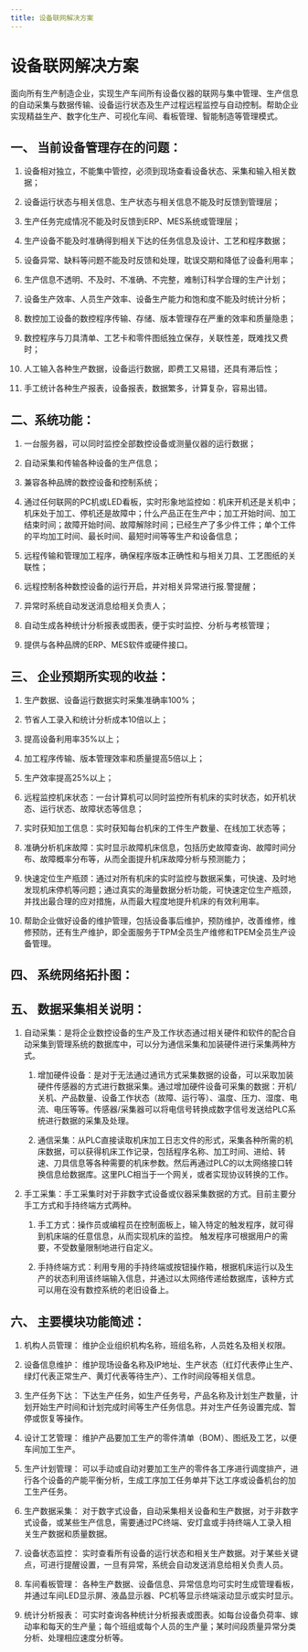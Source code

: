 ```yaml
---
title: 设备联网解决方案
---
```


# 设备联网解决方案

面向所有生产制造企业，实现生产车间所有设备仪器的联网与集中管理、生产信息的自动采集与数据传输、设备运行状态及生产过程远程监控与自动控制。帮助企业实现精益生产、数字化生产、可视化车间、看板管理、智能制造等管理模式。

## 一、 当前设备管理存在的问题：

1. 设备相对独立，不能集中管控，必须到现场查看设备状态、采集和输入相关数据；

2. 设备运行状态与相关信息、生产状态与相关信息不能及时反馈到管理层；

3. 生产任务完成情况不能及时反馈到ERP、MES系统或管理层；

4. 生产设备不能及时准确得到相关下达的任务信息及设计、工艺和程序数据；

5. 设备异常、缺料等问题不能及时反馈和处理，耽误交期和降低了设备利用率；

6. 生产信息不透明、不及时、不准确、不完整，难制订科学合理的生产计划；

7. 设备生产效率、人员生产效率、设备生产能力和饱和度不能及时统计分析；

8. 数控加工设备的数控程序传输、存储、版本管理存在严重的效率和质量隐患；

9. 数控程序与刀具清单、工艺卡和零件图纸独立保存，关联性差，既难找又费时；

10. 人工输入各种生产数据，设备运行数据，即费工又易错，还具有滞后性；

11. 手工统计各种生产报表，设备报表，数据繁多，计算复杂，容易出错。

## 二、系统功能：

1. 一台服务器，可以同时监控全部数控设备或测量仪器的运行数据；

2. 自动采集和传输各种设备的生产信息；

3. 兼容各种品牌的数控设备和控制系统；

4. 通过任何联网的PC机或LED看板，实时形象地监控如：机床开机还是关机中；机床处于加工、停机还是故障中；什么产品正在生产中；加工开始时间、加工结束时间；故障开始时间、故障解除时间；已经生产了多少件工件；单个工件的平均加工时间、最长时间、最短时间等等生产和设备信息；

5. 远程传输和管理加工程序，确保程序版本正确性和与相关刀具、工艺图纸的关联性；

6. 远程控制各种数控设备的运行开启，并对相关异常进行报.警提醒；

7. 异常时系统自动发送消息给相关负责人；

8. 自动生成各种统计分析报表或图表，便于实时监控、分析与考核管理；

9. 提供与各种品牌的ERP、MES软件或硬件接口。

## 三、 企业预期所实现的收益：

1. 生产数据、设备运行数据实时采集准确率100%；

2. 节省人工录入和统计分析成本10倍以上；

3. 提高设备利用率35%以上；

4. 加工程序传输、版本管理效率和质量提高5倍以上；

5. 生产效率提高25%以上；

6. 远程监控机床状态：一台计算机可以同时监控所有机床的实时状态，如开机状态、运行状态、故障状态等信息；

7. 实时获知加工信息：实时获知每台机床的工件生产数量、在线加工状态等；

8. 准确分析机床故障：实时显示故障机床信息，包括历史故障查询、故障时间分布、故障概率分布等，从而全面提升机床故障分析与预测能力；

9. 快速定位生产瓶颈：通过对所有机床的实时监控与数据采集，可快速、及时地发现机床停机等问题；通过真实的海量数据分析功能，可快速定位生产瓶颈，并找出最合理的应对措施，从而最大程度地提升机床的有效利用率。

10. 帮助企业做好设备的维护管理，包括设备事后维护，预防维护，改善维修，维修预防，还有生产维护，即全面服务于TPM全员生产维修和TPEM全员生产设备管理。

## 四、 系统网络拓扑图：



## 五、 数据采集相关说明：

1. 自动采集：是将企业数控设备的生产及工作状态通过相关硬件和软件的配合自动采集到管理系统的数据库中，可以分为通信采集和加装硬件进行采集两种方式。

   1. 增加硬件设备：是对于无法通过通讯方式采集数据的设备，可以采取加装硬件传感器的方式进行数据采集。通过增加硬件设备可采集的数据：开机/关机、产品数量、设备工作状态（故障、运行等）、温度、压力、湿度、电流、电压等等。传感器/采集器可以将电信号转换成数字信号发送给PLC系统进行数据的采集及处理。

   2. 通信采集：从PLC直接读取机床加工日志文件的形式，采集各种所需的机床数据，可以获得机床工作记录，包括程序名称、加工时间、进给、转速、刀具信息等各种需要的机床参数。然后再通过PLC的以太网络接口转换信息给数据库。这里PLC相当于一个网关，或者实现协议转换的工作。

2. 手工采集：手工采集时对于非数字式设备或仪器采集数据的方式。目前主要分手工方式和手持终端方式两种。

   1. 手工方式：操作员或编程员在控制面板上，输入特定的触发程序，就可得到机床端的任意信息，从而实现机床的监控。 触发程序可根据用户的需要，不受数量限制地进行自定义。

   2. 手持终端方式：利用专用的手持终端或按钮操作箱，根据机床运行以及生产的状态利用该终端输入信息，并通过以太网络传递给数据库，该种方式可以用在没有数控系统的老旧设备上。

## 六、 主要模块功能简述：

1.  机构人员管理：
维护企业组织机构名称，班组名称，人员姓名及相关权限。

2.  设备信息维护：
维护现场设备名称及IP地址、生产状态（红灯代表停止生产、绿灯代表正常生产、黄灯代表等待生产）、工作时间段等相关信息。

3.  生产任务下达：
下达生产任务，如生产任务号，产品名称及计划生产数量，计划开始生产时间和计划完成时间等生产任务信息。并对生产任务设置完成、暂停或恢复等操作。

4.  设计工艺管理：
维护产品要加工生产的零件清单（BOM）、图纸及工艺，以便车间加工生产。

5.  生产计划管理：
可以手动或自动对要加工生产的零件各工序进行调度排产，进行各个设备的产能平衡分析，生成工序加工任务单并下达工序或设备机台的加工生产任务。

6.  生产数据采集：
对于数字式设备，自动采集相关设备和生产数据，对于非数字式设备，或某些生产信息，需要通过PC终端、安灯盒或手持终端人工录入相关生产数据和质量数据。

7.  设备状态监控：
实时查看所有设备的运行状态和相关生产数据。对于某些关键点，可进行提醒设置，一旦有异常，系统会自动发送消息给相关负责人员。

8.  车间看板管理：
各种生产数据、设备信息、异常信息均可实时生成管理看板，并通过车间LED显示屏、液晶显示器、PC机等显示终端滚动显示或实时显示。

9.  统计分析报表：
可实时查询各种统计分析报表或图表。如每台设备负荷率、嫁动率和每天的生产量；每个班组或每个人员的生产量；某时间段质量异常分类分析、处理相应速度分析等。

